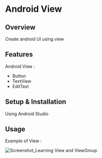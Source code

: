 # Android View

## Overview
Create android UI using view

## Features
Android View :
- Button
- TextView
- EditText

## Setup & Installation
Using Android Studio

## Usage
Example of View :

![Screenshot_Learning View and ViewGroup](https://user-images.githubusercontent.com/56164259/68088598-59b20f80-fe93-11e9-852d-100761101929.png)
